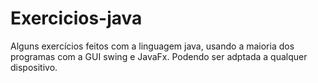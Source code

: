 # Exercicios-java
 Alguns exercícios feitos com a linguagem java, usando a maioria dos programas com a GUI swing e JavaFx. Podendo ser adptada a qualquer dispositivo.
